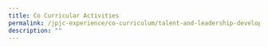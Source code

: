 ```yaml
---
title: Co Curricular Activities
permalink: /jpjc-experience/co-curriculum/talent-and-leadership-development-programme/cca/
description: ""
---
```

